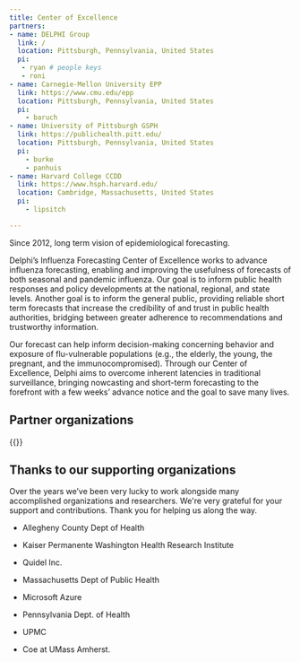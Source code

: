 ```yaml
---
title: Center of Excellence
partners:
- name: DELPHI Group
  link: /
  location: Pittsburgh, Pennsylvania, United States
  pi:
   - ryan # people keys
   - roni
- name: Carnegie-Mellon University EPP
  link: https://www.cmu.edu/epp
  location: Pittsburgh, Pennsylvania, United States
  pi:
    - baruch
- name: University of Pittsburgh GSPH
  link: https://publichealth.pitt.edu/
  location: Pittsburgh, Pennsylvania, United States
  pi:
    - burke
    - panhuis
- name: Harvard College CCDD
  link: https://www.hsph.harvard.edu/
  location: Cambridge, Massachusetts, United States
  pi:
    - lipsitch

---
```


Since 2012, long term vision of epidemiological forecasting.

Delphi’s Influenza Forecasting Center of Excellence works to advance influenza forecasting, enabling and improving the usefulness of forecasts of both seasonal and pandemic influenza. Our goal is to inform public health responses and policy developments at the national, regional, and state levels. Another goal is to inform the general public, providing reliable short term forecasts that increase the credibility of and trust in public health authorities, bridging between greater adherence to recommendations and trustworthy information. 

Our forecast can help inform decision-making concerning behavior and exposure of flu-vulnerable populations (e.g., the elderly, the young, the pregnant, and the immunocompromised). Through our Center of Excellence, Delphi aims to overcome inherent latencies in traditional surveillance, bringing nowcasting and short-term forecasting to the forefront with a few weeks’ advance notice and the goal to save many lives.

## Partner organizations

{{<coe-partners>}}


## Thanks to our supporting organizations

Over the years we’ve been very lucky to work alongside many accomplished organizations and researchers. We're very grateful for your support and  contributions. Thank you for helping us along the way. 

- Allegheny County Dept of Health
- Kaiser Permanente Washington Health Research Institute
- Quidel Inc.
- Massachusetts Dept of Public Health
- Microsoft Azure
- Pennsylvania Dept. of Health
- UPMC

- Coe at UMass Amherst.
